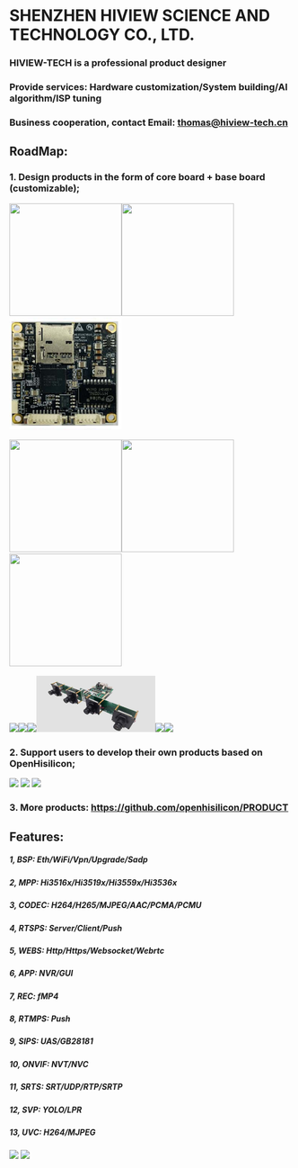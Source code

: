 # SHENZHEN HIVIEW SCIENCE AND TECHNOLOGY CO., LTD.  
### HIVIEW-TECH is a professional product designer
### Provide services: Hardware customization/System building/AI algorithm/ISP tuning 
### Business cooperation, contact Email: thomas@hiview-tech.cn  
## RoadMap:
### 1. Design products in the form of core board + base board (customizable);
<img src=/res/16av300-c.jpg width=200 height=200 /><img src=/res/59v200-c.jpg width=200 height=200 /><img src=/res/cv610-c.jpg width=200 height=200 />

<img src=/res/19dv500-c.jpg width=200 height=200 /><img src=/res/31dv200-c.jpg width=200 height=200 /><img src=/res/hv3403-c.jpg width=200 height=200 />

<img src=/res/16dv300-b.jpg width=42% /><img src=/res/16dv300-b3.jpg width=42% /><img src=/res/16dv300-b1.jpg width=42% /><img src=/res/16dv300-b2.jpg width=42% /><img src=/res/16dv300-b5.jpg width=43% /><img src=/res/hv3403-b.jpg width=43% />

### 2. Support users to develop their own products based on OpenHisilicon;
<img src=/res/p1.jpg width=30% /> <img src=/res/p2.jpg width=30% /> <img src=/res/p3.jpg width=30% />
### 3. More products: https://github.com/openhisilicon/PRODUCT
## Features:

##### 1, BSP:   Eth/WiFi/Vpn/Upgrade/Sadp
##### 2, MPP:   Hi3516x/Hi3519x/Hi3559x/Hi3536x
##### 3, CODEC: H264/H265/MJPEG/AAC/PCMA/PCMU
##### 4, RTSPS: Server/Client/Push
##### 5, WEBS:  Http/Https/Websocket/Webrtc
##### 6, APP:   NVR/GUI
##### 7, REC:   fMP4
##### 8, RTMPS: Push
##### 9, SIPS:  UAS/GB28181
##### 10, ONVIF: NVT/NVC
##### 11, SRTS: SRT/UDP/RTP/SRTP
##### 12, SVP:  YOLO/LPR
##### 13, UVC:  H264/MJPEG

<img src=/res/diagram.jpg width=88% />
<img src=/res/webrtc.png width=85% />

